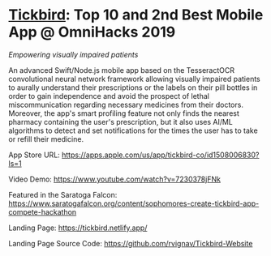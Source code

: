 # [Tickbird](https://apps.apple.com/us/app/tickbird-co/id1508006830?ls=1): Top 10 and 2nd Best Mobile App @ OmniHacks 2019 
*Empowering visually impaired patients*

An advanced Swift/Node.js mobile app based on the TesseractOCR convolutional neural network framework allowing visually impaired patients to aurally understand their prescriptions or the labels on their pill bottles in order to gain independence and avoid the prospect of lethal miscommunication regarding necessary medicines from their doctors. Moreover, the app's smart profiling feature not only finds the nearest pharmacy containing the user's prescription, but it also uses AI/ML algorithms to detect and set notifications for the times the user has to take or refill their medicine.

App Store URL: https://apps.apple.com/us/app/tickbird-co/id1508006830?ls=1

Video Demo: https://www.youtube.com/watch?v=7230378jFNk

Featured in the Saratoga Falcon: https://www.saratogafalcon.org/content/sophomores-create-tickbird-app-compete-hackathon

Landing Page: https://tickbird.netlify.app/

Landing Page Source Code: https://github.com/rvignav/Tickbird-Website

